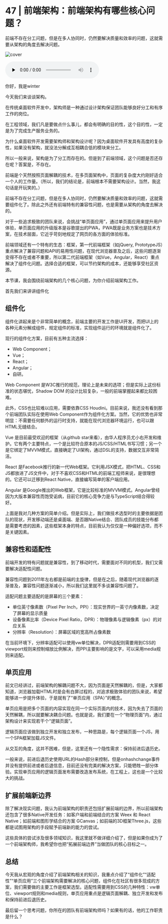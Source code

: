 # 47 | 前端架构：前端架构有哪些核心问题？

前端不存在分工问题，但是在多人协同时，仍然要解决质量和效率的问题，这就需要从架构的角度去解决问题。

![cover](https://static001.geekbang.org/resource/image/af/97/afdf7bc134cb557f527db57a3d450397.jpg)

<audio id="audio" controls="" preload="none">
    <source id="mp3" src="https://static001.geekbang.org/resource/audio/fd/02/fd0e444fd93f90025dc9a19886b25202.mp3">
</audio>

你好，我是winter

今天我们来谈谈架构。

在传统桌面软件开发中，架构师是一种通过设计架构保证团队能够良好分工和有序工作的岗位。

在工程领域，我们凡是要做点什么事儿，都会有明确的目的性，这个目的性，一定是为了完成生产服务业务的。

为什么桌面软件开发需要架构师和架构设计呢？因为桌面软件开发具有高度的复杂性，如果没有架构，就没法分解成互相耦合低的模块来分工。

所以一般来说，架构是为了分工而存在的。但是到了前端领域，这个问题是否还存在呢？答案是，不存在。

前端是个天然按照页面解耦的技术，在多页面架构中，页面的复杂度大约刚好适合一个人的工作量。（所以，我们的结论是，前端根本不需要架构设计。当然，我这句话是开玩笑的。）

前端不存在分工问题，但是在多人协同时，仍然要解决质量和效率的问题，这就需要组件化了。除此之外还有前端特有的兼容性问题，也是需要从架构的角度去解决的。

对于一些追求极致的团队来说，会挑战“单页面应用”，通过单页面应用来提升用户体验，单页面应用的升级版本是谷歌提出的PWA，PWA既是业务方案也是技术方案，在技术层面，它近乎苛刻地规定了网页的各方面的体验标准。

前端领域还有一个特有的生态：框架，第一代前端框架（如jQuery, PrototypeJS）重点解决了兼容问题和API的易用性问题，在现代浏览器普及之后，这些问题逐渐变得不存在或者不重要，所以第二代前端框架（如Vue，Angular，React）重点解决了组件化问题。选择合适的框架，可以节约架构的成本，还能够享受社区资源。

本节课，我会围绕前端架构的几个核心问题，为你介绍前端架构工作。

首先我们来讲讲组件化

## 组件化

组件化讲起来是个非常简单的概念，前端主要的开发工作是UI开发，而把UI上的各种元素分解成组件，规定组件的标准，实现组件运行的环境就是组件化了。

现行的组件化方案，目前有五种主流选择：

- Web Component；
- Vue；
- React；
- Angular；
- 自研。

Web Component 是W3C推行的规范，理论上是未来的选项；但是实际上这份标准的状态堪忧，Shadow DOM 的设计比较复杂，一般的前端掌握起来都比较困难。

此外，CSS也比较难以应用，需要依靠CSS Houdini。目前来说，我还没有看到那个前端团队实际在使用Web Component作为组件化方案。当然，它的优势也非常明显：不需要任何额外的运行时支持，就能在现代浏览器环境运行，也可以跟HTML无缝结合。

Vue 是目前最受欢迎的框架（从github star来看），由华人程序员尤小右开发和维护。它有两个主要特点，一个是比较符合原本的JS/CSS/HTML书写习惯；另一个是它绑定了MVVM模式，直接确定了UI架构，通过DSL的支持，数据交互非常简洁。

React 是Facebook推行的新一代Web框架。它利用JSX模式，把HTML、CSS和JS都放进了JS文件中，对于不喜欢CSS和HTML的前端工程师来说，是很理想的。它还可以迁移到React Native，直接编写简单的客户端应用。

Angular 是Google推出的Web框架，它是比较标准的MVVM模式。Angular曾经因为大版本兼容性而饱受诟病，目前它的核心竞争力是与TypeScript结合得较好。

上面是我对几种方案的简单介绍。但是实际上，我们做技术选型时的主要依据是团队的现状，开发移动端还是桌面端、是否跟Native结合、团队成员的技能分布都是需要考虑的因素，这些框架本身的特点，目前我认为仅仅是一种偏好选项，而不是关键因素。

## 兼容性和适配性

前端开发的特有问题就是兼容性，到了移动时代，需要面对不同的机型，我们又需要解决适配性问题。

兼容性问题到2011年左右都是前端的主旋律，但是在之后，随着现代浏览器的逐渐普及，兼容性问题逐渐减小，所以我们这里就不多谈兼容性问题了。

适配问题主要适配的是屏幕的三个要素：

- 单位英寸像素数（Pixel Per Inch，PPI）：现实世界的一英寸内像素数，决定了屏幕的显示质量
- 设备像素比率（Device Pixel Ratio，DPR）：物理像素与逻辑像素（px）的对应关系
- 分辨率（Resolution）：屏幕区域的宽高所占像素数

在当前环境下，分辨率适配可以使用vw单位解决，DPR适配则需要用到CSS的viewport规则来控制缩放比例解决，而PPI主要影响的是文字，可以采用media规则来适配。

## 单页应用

前文已经讲过，前端架构的解耦问题不大，因为页面是天然解耦的，但是，大家都知道，浏览器加载HTML时是会有白屏过程的，对追求极致体验的团队来说，希望能够进一步提升体验，于是就有了“单页应用（SPA）”的概念。

单页应用是把多个页面的内容实现在同一个实际页面内的技术，因为失去了页面的天然解耦，所以就要解决耦合问题。也就是说，我们要在一个“物理页面”内，通过架构设计来实现若干个“逻辑页面”。

逻辑页面应该做到独立开发和独立发布，一种思路是，每个逻辑页面一个JS，用一个SPA框架加载JS文件。

从交互的角度，这并不困难，但是，这里还有一个隐性需求：保持前进后退历史。

一般来说，前进后退历史使用URL的Hash部分来控制，但是onhashchange事件并没有提供前进或者后退信息，目前还没有完美的解决方案，只能牺牲一部分体验。实现单页应用的逻辑页面发布需要改造发布系统，在工程上，这也是一个比较大的挑战。

## 扩展前端新边界

除了解决现实问题，我认为前端架构的职责还包括扩展前端的边界，所以前端架构还包含了很多Native开发任务：如客户端和前端结合的方案 Weex 和 React Native；如前端和图形学结合的方案 GCanvas；如前端的3D框架Three.js，这些都是试图用架构的手段赋予前端新的能力的尝试。

这些具体的尝试涉及很多领域知识，我这里就不做详细介绍了，但是如果你成为了一个前端架构师，我希望你也把“拓展前端边界”当做团队的核心目标之一。

## 总结

今天我从宏观的角度介绍了前端架构相关的知识，我重点介绍了“组件化”“适配性”“单页应用”三个前端架构需要解决的核心问题，组件化在社区有很多现成的方案，我们需要做的主要工作是框架选型。适配性需要用到CSS的几种特性：vw单位、viewport规则和media规则，单页应用重点是逻辑页面解耦、独立开发和发布和保持前进后退历史。

最后留一个思考问题，你所在的团队有前端架构师吗？如果有的话，他的工作职责是什么？